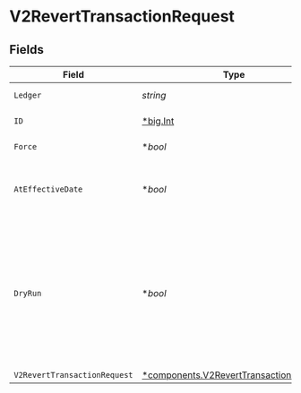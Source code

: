 # V2RevertTransactionRequest


## Fields

| Field                                                                                                              | Type                                                                                                               | Required                                                                                                           | Description                                                                                                        | Example                                                                                                            |
| ------------------------------------------------------------------------------------------------------------------ | ------------------------------------------------------------------------------------------------------------------ | ------------------------------------------------------------------------------------------------------------------ | ------------------------------------------------------------------------------------------------------------------ | ------------------------------------------------------------------------------------------------------------------ |
| `Ledger`                                                                                                           | *string*                                                                                                           | :heavy_check_mark:                                                                                                 | Name of the ledger.                                                                                                | ledger001                                                                                                          |
| `ID`                                                                                                               | [*big.Int](https://pkg.go.dev/math/big#Int)                                                                        | :heavy_check_mark:                                                                                                 | Transaction ID.                                                                                                    | 1234                                                                                                               |
| `Force`                                                                                                            | **bool*                                                                                                            | :heavy_minus_sign:                                                                                                 | Force revert                                                                                                       |                                                                                                                    |
| `AtEffectiveDate`                                                                                                  | **bool*                                                                                                            | :heavy_minus_sign:                                                                                                 | Revert transaction at effective date of the original tx                                                            |                                                                                                                    |
| `DryRun`                                                                                                           | **bool*                                                                                                            | :heavy_minus_sign:                                                                                                 | Set the dryRun mode. dry run mode doesn't add the logs to the database or publish a message to the message broker. | true                                                                                                               |
| `V2RevertTransactionRequest`                                                                                       | [*components.V2RevertTransactionRequest](../../models/components/v2reverttransactionrequest.md)                    | :heavy_minus_sign:                                                                                                 | N/A                                                                                                                |                                                                                                                    |